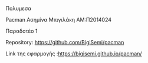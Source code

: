 Πολυμεσα
 
 
 Pacman Ασημίνα Μπιγιλάκη AM:Π2014024
  
  
 Παραδοτέο 1
 

 Repository: https://github.com/BigiSemi/pacman
 
 
 Link της εφαρμογής :https://bigisemi.github.io/pacman/
